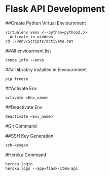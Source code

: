 # Flask API Development
##Create Python Virtual Enviournment
```
virtualenv venv <--python=python3.5>
--Activate in windows
cd ./venv/Scripts/activate.bat
```


##All enviourment list
```
conda info --envs
```

##all librabry installed in Enviournment
```
pip freeze
```

##Activate Env
```
activate <Env_name>
```

##Deactivate Env
```
deactivate <Env_name>
```





#Git Command

##SSH Key Generation
```
ssh-keygen
```


#Heroku Command
```
heroku login
heroku logs --app=flask-item-api
```